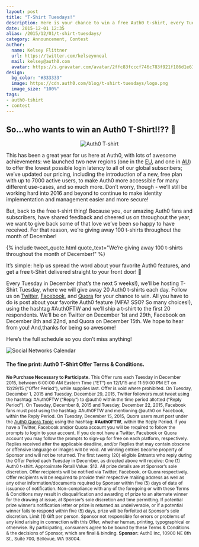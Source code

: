 ```yaml
---
layout: post
title: "T-Shirt Tuesdays!"
description: Here is your chance to win a free Auth0 t-shirt, every Tuesday in December. #Auth0FTW
date: 2015-12-01 12:35
alias: /2015/12/01/t-shirt-tuesdays/
category: Announcement, Contest
author:
  name: Kelsey Flittner
  url: https://twitter.com/kelseyoneal
  mail: kelsey@auth0.com
  avatar: https://s.gravatar.com/avatar/2ffc83fcccf746c783f921f186d1e619?s=60
design:
  bg_color: "#333333"
  image: https://cdn.auth0.com/blog/t-shirt-tuesdays/logo.png
  image_size: "100%"
tags:
- auth0-tshirt
- contest
---
```


## So...who wants to win an Auth0 T-Shirt!!?? 🙌

<div class="" style="text-align: center;"><img style="margin: 0;" src="https://cdn.auth0.com/blog/t-shirt-tuesdays/tshirt.jpeg" alt="Auth0 T-shirt" />
</div>

This has been a great year for us here at Auth0, with lots of awesome achievements: we launched two new regions (one in the [EU](https://auth0.com/blog/2015/04/27/auth0-europe-launches/), and one in [AU](https://auth0.com/blog/2015/09/21/auth0-australia-launches/)) to offer the lowest possible login latency to all of our global subscribers; we’ve updated our pricing, including the introduction of a new, free plan with up to 7000 active users, to make Auth0 more accessible for many different use-cases, and so much more. Don’t worry, though - we’ll still be working hard into 2016 and beyond to continue to make identity implementation and management easier and more secure!

But, back to the free t-shirt thing! Because you, our amazing Auth0 fans and subscribers, have shared feedback and cheered us on throughout the year, we want to give back some of that love we’ve been so happy to have received. For that reason, we’re giving away 100 t-shirts throughout the month of December!

{% include tweet_quote.html quote_text="We’re giving away 100 t-shirts throughout the month of December!" %}

It’s simple: help us spread the word about your favorite Auth0 features, and get a free t-Shirt delivered straight to your front door! 👕

Every Tuesday in December (that’s the next 5 weeks!), we’ll be hosting T-Shirt Tuesday, where we will give away 20 Auth0 t-shirts each day. Follow us on [Twitter](https://twitter.com/auth0), [Facebook](https://www.facebook.com/getauth0), and [Quora](https://www.quora.com/topic/Auth0-Inc) for your chance to win. All you have to do is post about your favorite Auth0 feature (MFA? SSO? So many choices!), using the hashtag #Auth0FTW and we’ll ship a t-shirt to the first 20 respondents. We’ll be on Twitter on December 1st and 29th, Facebook on December 8th and 22nd, and Quora on December 15th. We hope to hear from you! And,thanks for being so awesome!

Here’s the full schedule so you don’t miss anything!

![Social Networks Calendar](https://cdn.auth0.com/blog/t-shirt-tuesdays/calendar.png)


#### The fine print: Auth0 T-Shirt Offer Terms & Conditions.

<div class="" style="font-size: 12px;">

**No Purchase Necessary to Participate.** This Offer runs each Tuesday in December 2015, between 6:00:00 AM Eastern Time (“ET”) on 12/1/15 and 11:59:00 PM ET on 12/29/15 (“Offer Period”), while supplies last. Offer is void where prohibited. On Tuesday, December 1, 2015 and Tuesday, December 29, 2015, Twitter followers must tweet using the hashtag: #Auth0FTW (“Reply”) to @auth0 within the time period allotted (“Reply Period”). On Tuesday, December 8, 2015 and Tuesday, December 22, 2015, Facebook fans must post using the hashtag: #Auth0FTW and mentioning @auth0 on Facebook, within the Reply Period. On Tuesday, December 15, 2015, Quora users must post under the [Auth0 Quora Topic](https://www.quora.com/topic/Auth0-Inc) using the hashtag: **#Auth0FTW**, within the Reply Period. If you have a Twitter, Facebook and/or Quora account you will be required to follow the prompts to login to your account. If you do not have a Twitter, Facebook or Quora account you may follow the prompts to sign-up for free on each platform, respectively. Replies received after the applicable deadline, and/or Replies that may contain obscene or offensive language or images will be void. All winning entries become property of Sponsor and will not be returned. The first twenty (20) eligible Entrants who reply during the Offer Period each Tuesday in December, as directed above will receive: One (1) Auth0 t-shirt. Approximate Retail Value: $12. All prize details are at Sponsor’s sole discretion. Offer recipients will be notified via Twitter, Facebook, or Quora respectively. Offer recipients will be required to provide their respective mailing address as well as any other information/documents required by Sponsor within five (5) days of date of issuance of notification. Non-compliance with any of the foregoing or with these Terms & Conditions may result in disqualification and awarding of prize to an alternate winner for the drawing at issue, at Sponsor’s sole discretion and time permitting. If potential prize winner’s notification letter or prize is returned as undeliverable, or if a potential winner fails to respond within five (5) days, prize will be forfeited at Sponsor’s sole discretion. Limit (1) Gift per person. Sponsor not responsible for errors or problems of any kind arising in connection with this Offer, whether human, printing, typographical or otherwise. By participating, consumers agree to be bound by these Terms & Conditions & the decisions of Sponsor, which are final & binding.
**Sponsor:** Auth0 Inc, 10900 NE 8th St., Suite 700, Bellevue, WA 98004.
</div>
